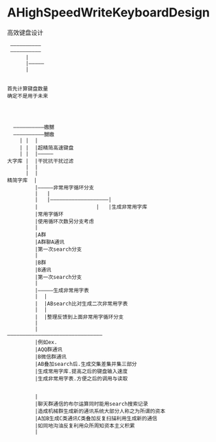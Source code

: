 # AHighSpeedWriteKeyboardDesign
高效键盘设计

     ——————————
     ——————————
          |
          |—————
          |


    首先计算键盘数量
    确定不是用于未来


    
    
      ——————————嫐嬲
      ——————————嬲嫐
        | |  |
        | |  |超精简高速键盘
        | |  |—————
    大字库 |  |干扰抗干扰过滤
          |  |
          |  |
    精简字库  |
             |—————非常用字循环分支 
             |   |
             |   |———————————————————|
             |                   |   |生成非常用字库
             |常用字循环                
             |使用循环次数另分支考虑     
             |
             |A群
             |A群聊A通讯
             |第一次search分支
             |
             |B群
             |B通讯
             |第一次search分支
             |
             |—————生成非常用字表
             |  | 
             |  |ABsearch比对生成二次非常用字表
             |  |
             |  |整理反馈到上面非常用字循环分支
             |
             |
    ———————————————————————————————
             |例如ex. 
             |AQQ群通讯
             |B微信群通讯
             |AB叠加search后.生成交集差集并集三部分
             |生成常用字库.提高之后的键盘输入速度
             |生成非常用字表.方便之后的调用与读取
             
             
             |
             |聊天群通信的布尔运算同时能用search搜索记录
             |造成机械群生成新的通讯系统大部分人称之为所谓的资本
             |A加B生成C类通讯C类叠加反复扫描利用生成新的通信
             |如同地沟油反复利用众所周知资本主义积累
             |






